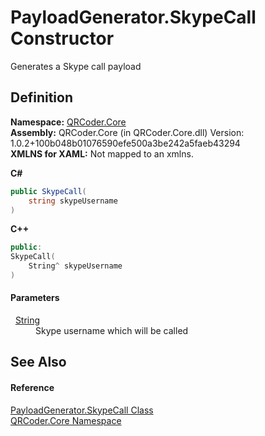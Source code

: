 # PayloadGenerator.SkypeCall Constructor


Generates a Skype call payload



## Definition
**Namespace:** <a href="N_QRCoder_Core.md">QRCoder.Core</a>  
**Assembly:** QRCoder.Core (in QRCoder.Core.dll) Version: 1.0.2+100b048b01076590efe500a3be242a5faeb43294  
**XMLNS for XAML:** Not mapped to an xmlns.

**C#**
``` C#
public SkypeCall(
	string skypeUsername
)
```
**C++**
``` C++
public:
SkypeCall(
	String^ skypeUsername
)
```



#### Parameters
<dl><dt>  <a href="https://learn.microsoft.com/dotnet/api/system.string" target="_blank" rel="noopener noreferrer">String</a></dt><dd>Skype username which will be called</dd></dl>

## See Also


#### Reference
<a href="T_QRCoder_Core_PayloadGenerator_SkypeCall.md">PayloadGenerator.SkypeCall Class</a>  
<a href="N_QRCoder_Core.md">QRCoder.Core Namespace</a>  
